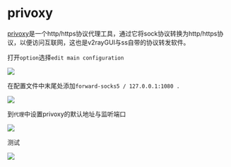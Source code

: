 # privoxy

[privoxy](https://www.privoxy.org/)是一个http/https协议代理工具，通过它将sock协议转换为http/https协议，以便访问互联网，这也是v2rayGUI与ss自带的协议转发软件。

打开`option`选择`edit main configuration`

![](https://raw.githubusercontent.com/loremwalker/fq-book/master/.gitbook/assets/2018-05-06_200606.png)

在配置文件中末尾处添加`forward-socks5 / 127.0.0.1:1080 .`

![](https://raw.githubusercontent.com/loremwalker/fq-book/master/.gitbook/assets/2018-05-06_200824%20%281%29.png)

到`代理`中设置privoxy的默认地址与监听端口

![](https://raw.githubusercontent.com/loremwalker/fq-book/master/.gitbook/assets/2018-05-06_201359.png)

测试

![](https://raw.githubusercontent.com/loremwalker/fq-book/master/.gitbook/assets/2018-05-06_203158.png)

